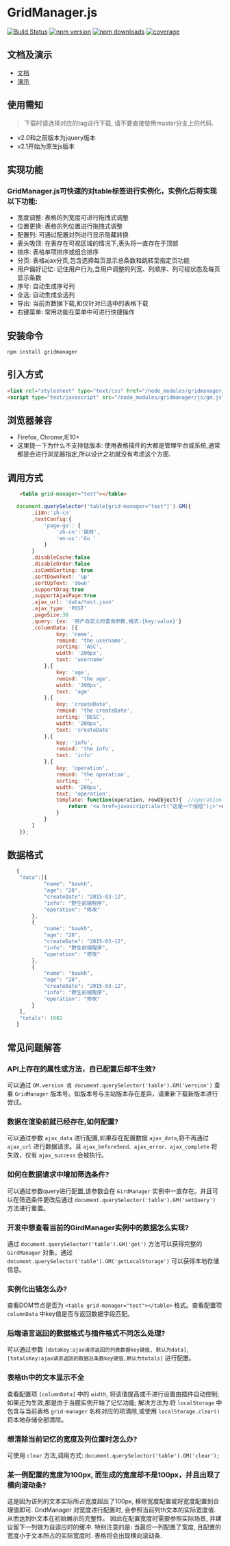 # GridManager.js

[![Build Status](https://travis-ci.org/baukh789/GridManager.svg?branch=master&style=flat-square)](https://travis-ci.org/baukh789/GridManager)
[![npm version](https://img.shields.io/npm/v/gridmanager.svg?style=flat-square)](https://www.npmjs.com/package/gridmanager)
[![npm downloads](https://img.shields.io/npm/dt/gridmanager.svg?style=flat-square)](https://www.npmjs.com/package/gridmanager)
[![coverage](https://img.shields.io/codecov/c/github/baukh789/GridManager.svg?style=flat-square)](https://codecov.io/gh/baukh789/GridManager)

## 文档及演示
- [文档](http://gridmanager.lovejavascript.com/api/index.html)
- [演示](http://www.lovejavascript.com/node_modules/GridManager/demo/index.html)

## 使用需知
> 下载时请选择对应的tag进行下载, 请不要直接使用master分支上的代码.

- v2.0和之前版本为jquery版本
- v2.1开始为原生js版本

## 实现功能
### GridManager.js可快速的对table标签进行实例化，实例化后将实现以下功能:

- 宽度调整: 表格的列宽度可进行拖拽式调整
- 位置更换: 表格的列位置进行拖拽式调整
- 配置列: 可通过配置对列进行显示隐藏转换
- 表头吸顶: 在表存在可视区域的情况下,表头将一直存在于顶部
- 排序: 表格单项排序或组合排序
- 分页: 表格ajax分页,包含选择每页显示总条数和跳转至指定页功能
- 用户偏好记忆: 记住用户行为,含用户调整的列宽、列顺序、列可视状态及每页显示条数
- 序号: 自动生成序号列
- 全选: 自动生成全选列
- 导出: 当前页数据下载,和仅针对已选中的表格下载
- 右键菜单: 常用功能在菜单中可进行快捷操作

## 安装命令
```
npm install gridmanager
```

## 引入方式
```html
<link rel="stylesheet" type="text/css" href="/node_modules/gridmanager/css/gm.css"/>
<script type="text/javascript" src="/node_modules/gridmanager/js/gm.js"></script>
```

## 浏览器兼容
- Firefox, Chrome,IE10+
- 这里提一下为什么不支持低版本: 使用表格插件的大都是管理平台或系统,通常都是会进行浏览器指定,所以设计之初就没有考虑这个方面.

## 调用方式
```html
    <table grid-manager="test"></table>
```

```javascript
   document.querySelector('table[grid-manager="test"]').GM({
        ,i18n:'zh-cn'
        ,textConfig:{
            'page-go': {
                'zh-cn':'跳转',
                'en-us':'Go '
            }
        }
        ,disableCache:false
        ,disableOrder:false
        ,isCombSorting: true
        ,sortDownText: 'up'
        ,sortUpText: 'down'
        ,supportDrag:true
        ,supportAjaxPage:true
        ,ajax_url: 'data/test.json'
        ,ajax_type: 'POST'
        ,pageSize:30
        ,query: {ex: '用户自定义的查询参数,格式:{key:value}'}
        ,columnData: [{
                key: 'name',
                remind: 'the username',
                sorting: 'ASC',
                width: '200px',
                text: 'username'
            },{
                key: 'age',
                remind: 'the age',
                width: '200px',
                text: 'age'
            },{
                key: 'createDate',
                remind: 'the createDate',
                sorting: 'DESC',
                width: '200px',
                text: 'createDate'
            },{
                key: 'info',
                remind: 'the info',
                text: 'info'
            },{
                key: 'operation',
                remind: 'the operation',
                sorting: '',
                width: '200px',
                text: 'operation',
                template: function(operation, rowObject){  //operation:当前key所对应的单条数据；rowObject：单个一行完整数据
                    return '<a href=javascript:alert("这是一个按纽");>'+operation+'</a>';
                }
            }
        ]
    });
```
## 数据格式
```javascript
   {
   	"data":[{
   			"name": "baukh",
   			"age": "28",
   			"createDate": "2015-03-12",
   			"info": "野生前端程序",
   			"operation": "修改"
   		},
   		{
   			"name": "baukh",
   			"age": "28",
   			"createDate": "2015-03-12",
   			"info": "野生前端程序",
   			"operation": "修改"
   		},
   		{
   			"name": "baukh",
   			"age": "28",
   			"createDate": "2015-03-12",
   			"info": "野生前端程序",
   			"operation": "修改"
   		}
   	],
   	"totals": 1682
   }
```
## 常见问题解答
### API上存在的属性或方法，自已配置后却不生效?
可以通过 `GM.version 或 document.querySelector('table').GM('version')` 查看 `GridManager` 版本号。如版本号与主站版本存在差异，请重新下载新版本进行尝试。
    
### 数据在渲染前就已经存在,如何配置?
可以通过参数 `ajax_data` 进行配置,如果存在配置数据 `ajax_data`,将不再通过 `ajax_url` 进行数据请求。且 `ajax_beforeSend、ajax_error、ajax_complete` 将失效，仅有 `ajax_success` 会被执行。

### 如何在数据请求中增加筛选条件?
可以通过参数query进行配置,该参数会在 `GirdManager` 实例中一直存在。并且可以在筛选条件更改后通过 `document.querySelector('table').GM('setQuery')` 方法进行重置。

### 开发中想查看当前的GirdManager实例中的数据怎么实现?
通过 `document.querySelector('table').GM('get')` 方法可以获得完整的 `GirdManager` 对象。通过 `document.querySelector('table').GM('getLocalStorage')` 可以获得本地存储信息。

### 实例化出错怎么办?
查看DOM节点是否为 `<table grid-manager="test"></table>` 格式。查看配置项 `columnData` 中key值是否与返回数据字段匹配。

### 后端语言返回的数据格式与插件格式不同怎么处理?
可以通过参数 `[dataKey:ajax请求返回的列表数据key键值, 默认为data]`, `[totalsKey:ajax请求返回的数据总条数key键值,默认为totals]` 进行配置。

### 表格th中的文本显示不全
查看配置项 `[columnData]` 中的 `width`, 将该值提高或不进行设置由插件自动控制;如果还为生效,那是由于当臆实例开始了记忆功能;
解决方法为:将 `localStorage` 中包含与当前表格 `grid-manager` 名称对应的项清除,或使用 `localStorage.clear()` 将本地存储全部清除。

### 想清除当前记忆的宽度及列位置时怎么办?
可使用 `clear` 方法,调用方式: `document.querySelector('table').GM('clear');`

### 某一例配置的宽度为100px, 而生成的宽度却不是100px，并且出现了横向滚动条?
这是因为该列的文本实际所占宽度超出了100px, 移除宽度配置或将宽度配置到合理值即可.
GridManager 对宽度进行配置时, 会参照当前列th文本的实际宽度值. 从而达到th文本在初始展示的完整性。
因此在配置宽度时需要参照实际场景, 并建议留下一列做为自适应时的缓冲.
特别注意的是: 当最后一列配置了宽度, 且配置的宽度小于文本所占的实际宽度时. 表格将会出现横向滚动条.


